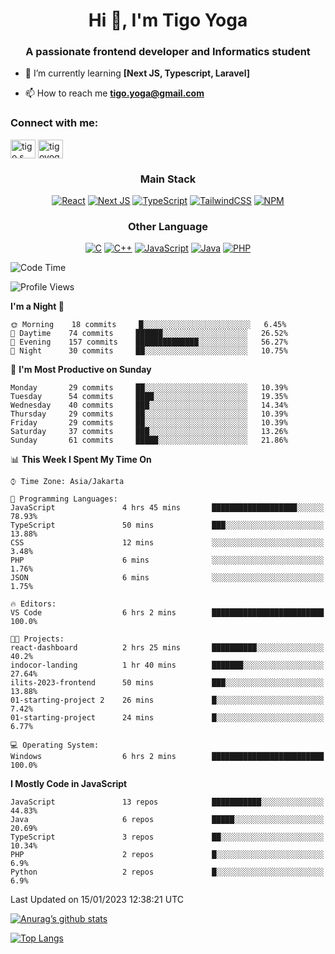 
<h1 align="center">Hi 👋, I'm Tigo Yoga</h1>
<h3 align="center">A passionate frontend developer and Informatics student</h3>

- 🌱 I’m currently learning **[Next JS, Typescript, Laravel]**

- 📫 How to reach me **tigo.yoga@gmail.com**

<h3 align="left">Connect with me:</h3>
<p align="left">
<a href="https://linkedin.com/in/tigo s yoga" target="blank"><img align="center" src="https://raw.githubusercontent.com/rahuldkjain/github-profile-readme-generator/master/src/images/icons/Social/linked-in-alt.svg" alt="tigo s yoga" height="30" width="40" /></a>
<a href="https://instagram.com/tigoyoga" target="blank"><img align="center" src="https://raw.githubusercontent.com/rahuldkjain/github-profile-readme-generator/master/src/images/icons/Social/instagram.svg" alt="tigoyoga" height="30" width="40" /></a>
</p>



<h3 align="center">Main Stack</h3>
<div align="center">
  
  <a href="">![React](https://img.shields.io/badge/react-%2320232a.svg?style=for-the-badge&logo=react&logoColor=%2361DAFB)</a>
  <a href="">![Next JS](https://img.shields.io/badge/Next-black?style=for-the-badge&logo=next.js&logoColor=white)</a>
   <a href="">![TypeScript](https://img.shields.io/badge/typescript-%23007ACC.svg?style=for-the-badge&logo=typescript&logoColor=white)</a>
  <a href="">![TailwindCSS](https://img.shields.io/badge/tailwindcss-%2338B2AC.svg?style=for-the-badge&logo=tailwind-css&logoColor=white)</a>
  <a href="">![NPM](https://img.shields.io/badge/NPM-%23000000.svg?style=for-the-badge&logo=npm&logoColor=white)</a>
</div>
<h3 align="center">Other Language</h3>
<div align="center">
  
  <a href="">![C](https://img.shields.io/badge/c-%2300599C.svg?style=for-the-badge&logo=c&logoColor=white)</a>
  <a href="">![C++](https://img.shields.io/badge/c++-%2300599C.svg?style=for-the-badge&logo=c%2B%2B&logoColor=white)</a>
  <a href="">![JavaScript](https://img.shields.io/badge/javascript-%23323330.svg?style=for-the-badge&logo=javascript&logoColor=%23F7DF1E)</a>
  <a href="">![Java](https://img.shields.io/badge/java-%23ED8B00.svg?style=for-the-badge&logo=java&logoColor=white)</a>
  <a href="">![PHP](https://img.shields.io/badge/php-%23777BB4.svg?style=for-the-badge&logo=php&logoColor=white)</a>
</div>

<!--START_SECTION:waka-->
![Code Time](http://img.shields.io/badge/Code%20Time-150%20hrs%2039%20mins-blue)

![Profile Views](http://img.shields.io/badge/Profile%20Views-4-blue)

**I'm a Night 🦉** 

```text
🌞 Morning    18 commits     █░░░░░░░░░░░░░░░░░░░░░░░░   6.45% 
🌆 Daytime    74 commits     ██████░░░░░░░░░░░░░░░░░░░   26.52% 
🌃 Evening    157 commits    ██████████████░░░░░░░░░░░   56.27% 
🌙 Night      30 commits     ██░░░░░░░░░░░░░░░░░░░░░░░   10.75%

```
📅 **I'm Most Productive on Sunday** 

```text
Monday       29 commits     ██░░░░░░░░░░░░░░░░░░░░░░░   10.39% 
Tuesday      54 commits     ████░░░░░░░░░░░░░░░░░░░░░   19.35% 
Wednesday    40 commits     ███░░░░░░░░░░░░░░░░░░░░░░   14.34% 
Thursday     29 commits     ██░░░░░░░░░░░░░░░░░░░░░░░   10.39% 
Friday       29 commits     ██░░░░░░░░░░░░░░░░░░░░░░░   10.39% 
Saturday     37 commits     ███░░░░░░░░░░░░░░░░░░░░░░   13.26% 
Sunday       61 commits     █████░░░░░░░░░░░░░░░░░░░░   21.86%

```


📊 **This Week I Spent My Time On** 

```text
⌚︎ Time Zone: Asia/Jakarta

💬 Programming Languages: 
JavaScript               4 hrs 45 mins       ███████████████████░░░░░░   78.93% 
TypeScript               50 mins             ███░░░░░░░░░░░░░░░░░░░░░░   13.88% 
CSS                      12 mins             ░░░░░░░░░░░░░░░░░░░░░░░░░   3.48% 
PHP                      6 mins              ░░░░░░░░░░░░░░░░░░░░░░░░░   1.76% 
JSON                     6 mins              ░░░░░░░░░░░░░░░░░░░░░░░░░   1.75%

🔥 Editors: 
VS Code                  6 hrs 2 mins        █████████████████████████   100.0%

🐱‍💻 Projects: 
react-dashboard          2 hrs 25 mins       ██████████░░░░░░░░░░░░░░░   40.2% 
indocor-landing          1 hr 40 mins        ███████░░░░░░░░░░░░░░░░░░   27.64% 
ilits-2023-frontend      50 mins             ███░░░░░░░░░░░░░░░░░░░░░░   13.88% 
01-starting-project 2    26 mins             █░░░░░░░░░░░░░░░░░░░░░░░░   7.42% 
01-starting-project      24 mins             █░░░░░░░░░░░░░░░░░░░░░░░░   6.77%

💻 Operating System: 
Windows                  6 hrs 2 mins        █████████████████████████   100.0%

```

**I Mostly Code in JavaScript** 

```text
JavaScript               13 repos            ███████████░░░░░░░░░░░░░░   44.83% 
Java                     6 repos             █████░░░░░░░░░░░░░░░░░░░░   20.69% 
TypeScript               3 repos             ██░░░░░░░░░░░░░░░░░░░░░░░   10.34% 
PHP                      2 repos             █░░░░░░░░░░░░░░░░░░░░░░░░   6.9% 
Python                   2 repos             █░░░░░░░░░░░░░░░░░░░░░░░░   6.9%

```



 Last Updated on 15/01/2023 12:38:21 UTC
<!--END_SECTION:waka-->

[![Anurag’s github stats](https://github-readme-stats.vercel.app/api?username=tigoyoga)](https://github.com/tigoyoga)

[![Top Langs](https://github-readme-stats.vercel.app/api/top-langs/?username=tigoyoga&layout=compact)](https://github.com/tigoyoga)
